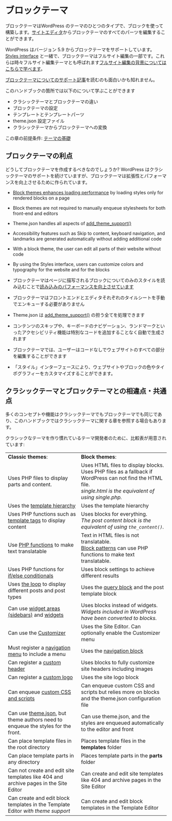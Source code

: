 <!--
# Block themes
-->
# ブロックテーマ

<!--
A block theme is a type of WordPress theme built using blocks. You can edit all parts of a block theme in the [Site Editor](https://wordpress.org/support/article/site-editor/).
-->
ブロックテーマはWordPress のテーマのひとつのタイプで、ブロックを使って構築します。[サイトエディタ](https://wordpress.org/support/article/site-editor/)からブロックテーマのすべてのパーツを編集することができます。

<!--
WordPress supports block themes from version 5.9. Together with the [Styles interface](https://wordpress.org/support/article/styles-overview/), block themes are part of full site editing. They are sometimes called full site editing themes. [Learn about the background to full site editing](https://developer.wordpress.org/block-editor/getting-started/full-site-editing/).
-->
WordPress はバージョン 5.9 からブロックテーマをサポートしています。[Styles interface](https://wordpress.org/support/article/styles-overview/) と一緒で、ブロックテーマはフルサイト編集の一部です。これらは時々フルサイト編集テーマとも呼ばれます[フルサイト編集の背景についてはこちらで学べます](https://developer.wordpress.org/block-editor/getting-started/full-site-editing/)。

<!--
You may also be interested in reading the [support article about block themes](https://wordpress.org/support/article/block-themes/).
-->
[ブロックテーマについてのサポート記事](https://wordpress.org/support/article/block-themes/)を読むのも面白いかも知れません。

<!--
In this part of the handbook, you will learn about:
-->
このハンドブックの箇所では以下のについて学ぶことができます

<!--
*   The differences between classic themes and block themes
*   Block theme setup
*   Templates and template parts
*   The theme.json configuration file
*   Converting classic themes to block themes
-->
*   クラシックテーマとブロックテーマの違い
*   ブロックテーマの設定
*   テンプレートとテンプレートパーツ
*   theme.json 設定ファイル
*   クラシックテーマからブロックテーマへの変換

<!--
Prerequisits for this chapter: [Theme Basics](https://developer.wordpress.org/themes/basics/)
-->
この章の前提条件: [テーマの基礎](https://developer.wordpress.org/themes/basics/)

<!--
## The benefits of block themes
-->
## ブロックテーマの利点

<!--
Why should you create block themes? While WordPress continues to support classic themes, block themes are built to improve scalability and performance.
-->
どうしてブロックテーマを作成するべきなのでしょうか? WordPress はクラシックテーマのサポートを続けていますが、ブロックテーマは拡張性とパフォーマンスを向上させるために作られています。

*   [Block themes enhances loading performance](https://make.wordpress.org/core/2021/07/01/block-styles-loading-enhancements-in-wordpress-5-8/) by loading styles only for rendered blocks on a page
*   Block themes are not required to manually enqueue stylesheets for both front-end and editors
*   Theme.json handles all aspects of [add_theme_support()](https://developer.wordpress.org/reference/functions/add_theme_support/)
*   Accessibility features such as Skip to content, keyboard navigation, and landmarks are generated automatically without adding additional code
*   With a block theme, the user can edit all parts of their website without code
*   By using the Styles interface, users can customize colors and typography for the website and for the blocks

*  ブロックテーマはページに描写されるブロックについてのみのスタイルを読み込むことで[読み込みのパフォーマンスを向上させています](https://make.wordpress.org/core/2021/07/01/block-styles-loading-enhancements-in-wordpress-5-8/)
*  ブロックテーマはフロントエンドとエディタそれぞれのタイルシートを手動でエンキューする必要がありません
*  Theme.json は [add_theme_support()](https://developer.wordpress.org/reference/functions/add_theme_support/) の担う全てを処理できます
*  コンテンツのスキップや、キーボードのナビゲーション、ランドマークといったアクセシビリティ機能は特別なコードを追加することなく自動で生成されます
*  ブロックテーマでは、ユーザーはコードなしでウェブサイトのすべての部分を編集することができます
*  「スタイル」インターフェースにより、ウェブサイトやブロックの色やタイポグラフィーをカスタマイズすることができます。

<!--
## Differences and similarities between classic themes and block themes
-->
## クラシックテーマとブロックテーマとの相違点・共通点

<!--
Many concepts and features are the same for both classic and block themes, and in some cases, the handbook will refer to a chapter about classic themes.
-->
多くのコンセプトや機能はクラシックテーマでもブロックテーマでも同じであり、このハンドブックではクラシックテーマに関する章を参照する場合もあります。

<!--
For theme developers that are accustomed to creating classic themes, there is a comparison table:
-->
クラシックなテーマを作り慣れているテーマ開発者のために、比較表が用意されています:

<table><tbody><tr><td><strong>Classic themes</strong>:</td><td><strong>Block themes</strong>:</td></tr><tr><td>Uses PHP files to display parts and content.</td><td>Uses HTML files to display blocks.<br>Uses PHP files as a fallback if WordPress can not find the HTML file.<br><em>single.html is the equivalent of using single.php.</em></td></tr><tr><td>Uses the <a href="https://developer.wordpress.org/themes/basics/template-hierarchy/" data-type="URL" data-id="https://developer.wordpress.org/themes/basics/template-hierarchy/">template hierarchy</a></td><td>Uses the template hierarchy</td></tr><tr><td>Uses PHP functions such as <a href="https://developer.wordpress.org/themes/basics/template-tags/" data-type="URL" data-id="https://developer.wordpress.org/themes/basics/template-tags/">template tags</a> to display content</td><td>Uses blocks for everything.<br><em>The post content block is the equivalent of using <code>the_content()</code>.</em></td></tr><tr><td>Use&nbsp;<a rel="noreferrer noopener" href="https://developer.wordpress.org/apis/handbook/internationalization/" target="_blank">PHP functions</a>&nbsp;to make text translatable</td><td>Text in HTML files is not translatable.<br><a rel="noreferrer noopener" href="https://developer.wordpress.org/block-editor/reference-guides/block-api/block-patterns/" target="_blank">Block patterns</a>&nbsp;can use PHP functions to make text translatable.</td></tr><tr><td>Uses PHP functions for <a href="https://developer.wordpress.org/themes/basics/conditional-tags/" data-type="URL" data-id="https://developer.wordpress.org/themes/basics/conditional-tags/">if/else conditionals</a></td><td>Uses block settings to achieve different results</td></tr><tr><td>Uses <a href="https://developer.wordpress.org/themes/basics/the-loop/" data-type="URL" data-id="https://developer.wordpress.org/themes/basics/the-loop/">the loop</a> to display different posts and post types</td><td>Uses the <a href="https://wordpress.org/support/article/query-loop-block/" data-type="URL" data-id="https://wordpress.org/support/article/query-loop-block/">query block</a> and the post template block</td></tr><tr><td>Can use <a href="https://developer.wordpress.org/themes/functionality/sidebars/" data-type="URL" data-id="https://developer.wordpress.org/themes/functionality/sidebars/">widget areas (sidebars)</a> and <a href="https://developer.wordpress.org/themes/functionality/widgets/" data-type="URL" data-id="https://developer.wordpress.org/themes/functionality/widgets/">widgets</a></td><td>Uses blocks instead of widgets. <em>Widgets included in WordPress have been converted to blocks.</em></td></tr><tr><td>Can use the <a href="https://developer.wordpress.org/themes/customize-api/" data-type="URL" data-id="https://developer.wordpress.org/themes/customize-api/">Customizer</a></td><td>Uses the Site Editor. Can optionally enable the Customizer menu</td></tr><tr><td>Must register a <a href="https://developer.wordpress.org/themes/functionality/navigation-menus/" data-type="URL" data-id="https://developer.wordpress.org/themes/functionality/navigation-menus/">navigation menu</a> to include a menu</td><td>Uses the <a href="https://wordpress.org/support/article/navigation-block/" data-type="URL" data-id="https://wordpress.org/support/article/navigation-block/">navigation block</a></td></tr><tr><td>Can register a <a href="https://developer.wordpress.org/themes/functionality/custom-headers/" data-type="URL" data-id="https://developer.wordpress.org/themes/functionality/custom-headers/">custom header</a></td><td>Uses blocks to fully customize site headers including images</td></tr><tr><td>Can register a <a href="https://developer.wordpress.org/themes/functionality/custom-logo/" data-type="URL" data-id="https://developer.wordpress.org/themes/functionality/custom-logo/">custom logo</a></td><td>Uses the site logo block</td></tr><tr><td>Can enqueue <a href="https://developer.wordpress.org/themes/basics/including-css-javascript/" data-type="URL" data-id="https://developer.wordpress.org/themes/basics/including-css-javascript/">custom CSS and scripts</a></td><td>Can enqueue custom CSS and scripts but relies more on blocks and the theme.json configuration file</td></tr><tr><td>Can use <a href="https://developer.wordpress.org/themes/advanced-topics/theme-json/" data-type="URL" data-id="https://developer.wordpress.org/themes/advanced-topics/theme-json/">theme.json</a>, but theme authors need to enqueue the styles for the front.</td><td>Can use theme.json, and the styles are enqueued automatically to the editor and front</td></tr><tr><td>Can place template files in the root directory</td><td>Places template files in the <strong>templates</strong> folder</td></tr><tr><td>Can place template parts in any directory</td><td>Places template parts in the <strong>parts</strong> folder</td></tr><tr><td>Can not create and edit site templates like 404 and archive pages in the Site Editor</td><td>Can create and edit site templates like 404 and archive pages in the Site Editor</td></tr><tr><td>Can create and edit block templates in the Template Editor<em> with theme support</em></td><td>Can create and edit block templates in the Template Editor</td></tr></tbody></table>
